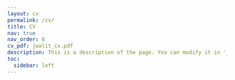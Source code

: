 ```yaml
---
layout: cv
permalink: /cv/
title: CV
nav: true
nav_order: 6
cv_pdf: jwalit_cv.pdf
description: This is a description of the page. You can modify it in '_pages/cv.md'. You can also change or remove the top pdf download button.
toc:
  sidebar: left
---
```

